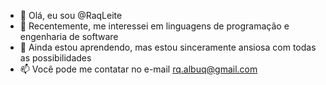 - 👋 Olá, eu sou @RaqLeite
- 👀 Recentemente, me interessei em linguagens de programação e engenharia de software
- 🌱 Ainda estou aprendendo, mas estou sinceramente ansiosa com todas as possibilidades
- 📫 Você pode me contatar no e-mail rq.albuq@gmail.com

<!---
RaqLeite/RaqLeite is a ✨ special ✨ repository because its `README.md` (this file) appears on your GitHub profile.
You can click the Preview link to take a look at your changes.
--->
